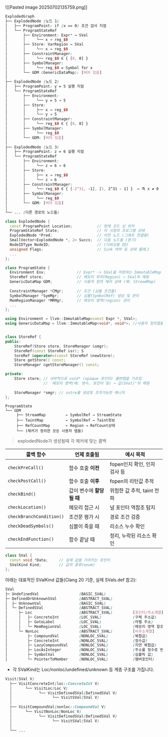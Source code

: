 ![[Pasted image 20250702135759.png]]

```scss
ExplodedGraph
├── ExplodedNode (노드 1)
│   ├── ProgramPoint: if (x == 0) 조건 검사 지점
│   └── ProgramStateRef
│       ├── Environment: Expr* → SVal
│       │     └── x → reg_$0
│       ├── Store: VarRegion → SVal
│       │     └── x → reg_$0
│       ├── ConstraintManager:
│       │     └── reg_$0 ∈ { [0, 0] }
│       ├── SymbolManager:
│       │     └── reg_$0 = Symbol for x
│       └── GDM (GenericDataMap): [비어 있음]
│
├── ExplodedNode (노드 2)
│   ├── ProgramPoint: y = 5 실행 지점
│   └── ProgramStateRef
│       ├── Environment:
│       │     └── y = 5 → 5
│       ├── Store:
│       │     ├── x → reg_$0
│       │     └── y → 5
│       ├── ConstraintManager:
│       │     └── reg_$0 ∈ { [0, 0] }
│       ├── SymbolManager:
│       │     └── reg_$0
│       └── GDM: [비어 있음]
│
├── ExplodedNode (노드 3)
│   ├── ProgramPoint: z = 6 실행 지점
│   └── ProgramStateRef
│       ├── Environment:
│       │     └── z = 6 → 6
│       ├── Store:
│       │     ├── x → reg_$0
│       │     └── z → 6
│       ├── ConstraintManager:
│       │     └── reg_$0 ∈ { [-2^31, -1], [1, 2^31 - 1] }  ← 즉 x ≠ 0
│       ├── SymbolManager:
│       │     └── reg_$0
│       └── GDM: [비어 있음]
│
└── ... (다른 경로의 노드들)

```


```cpp
class ExplodedNode {
  const ProgramPoint Location;           // 현재 코드 상 위치
  ProgramStateRef State;                 // 이 시점의 프로그램 상태
  ExplodedNode *Pred;                    // 이전 노드 (그래프 연결용)
  SmallVector<ExplodedNode *, 2> Succs;  // 다음 노드들 (분기)
  NodeIDType NodeID;                     // (디버깅용 ID)
  unsigned Flags;                        // Sink 여부 등 상태 플래그
  ...
};
```

```cpp
class ProgramState {
  Environment Env;              // Expr* -> SVal을 저장하는 ImmutableMap
  StoreRef store;               // 메모리 위치(Region) → SVal의 매핑
  GenericDataMap GDM;           // 사용자 정의 체커 상태 (예: StreamMap)
  
  ConstraintManager *CMgr;      // 조건 (심볼 조건들)
  SymbolManager *SymMgr;        // 심볼(SymbolRef) 생성 및 관리
  MemRegionManager *MRMgr;      // 메모리 영역(region) 관리
  ...
};
```

```cpp
using Environment = llvm::ImmutableMap<const Expr *, SVal>;
using GenericDataMap = llvm::ImmutableMap<void*, void*>; //사용자 정의맵들


class StoreRef { 
public: 
    StoreRef(Store store, StoreManager &smgr);
    StoreRef(const StoreRef &sr); S
    toreRef &operator=(const StoreRef &newStore);
    Store getStore() const; 
    StoreManager &getStoreManager() const;

private: 
    Store store; // 내부적으로 void* (opaque 포인터) 불변맵을 가르킴
                 //  메모리 영역(예: 변수, 포인터 등) → 값(SVal)"의 매핑
                 
    StoreManager *smgr; // sotre를 생성및 조작가능한 매니저
};
```



```
ProgramState
└── GDM
     ├── StreamMap         ← SymbolRef → StreamState
     ├── TaintMap          ← SymbolRef → Taint정보
     ├── RefCountMap       ← Region → RefCount상태
     └── (체커가 정의한 모든 사용자 맵들)
```


>explodedNode가 생성될때 각 체커에 맞는 콜백

| 콜백 함수                    | 언제 호출됨           | 예시 목적               |
| ------------------------ | ---------------- | ------------------- |
| `checkPreCall()`         | 함수 호출 **이전**     | fopen인지 확인, 인자 검사 등 |
| `checkPostCall()`        | 함수 호출 **이후**     | fopen의 리턴값 추적       |
| `checkBind()`            | 값이 변수에 **할당될 때** | 위험한 값 추적, taint 전파  |
| `checkLocation()`        | 메모리 접근 시         | 널 포인터 역참조 탐지        |
| `checkBranchCondition()` | 조건문 평가 시         | 경로 조건 검증            |
| `checkDeadSymbols()`     | 심볼이 죽을 때         | 리소스 누수 확인           |
| `checkEndFunction()`     | 함수 끝날 때          | 정리, 누락된 리소스 확인      |

```cpp
class SVal {
  const void *Data;     // 실제 값을 가리키는 포인터
  SValKind Kind;        // 값의 종류(enum)
};
```

아래는 대표적인 SValKind 값들(Clang 20 기준, 실제 SVals.def 참고):

```scss
SVal
├─ UndefinedVal                  (BASIC_SVAL)
├─ DefinedOrUnknownSVal          (ABSTRACT_SVAL)
│  ├─ UnknownVal                 (BASIC_SVAL)
│  └─ DefinedSVal                (ABSTRACT_SVAL)
│     ├─ Loc                     (ABSTRACT_SVAL)         [포인터/주소계열]
│     │   ├─ ConcreteInt         (LOC_SVAL)              (구체 주소값)
│     │   ├─ GotoLabel           (LOC_SVAL)              (라벨 주소)
│     │   └─ MemRegionVal        (LOC_SVAL)              (메모리 영역 참조)
│     └─ NonLoc                  (ABSTRACT_SVAL)         [비주소계열]
│         ├─ CompoundVal         (NONLOC_SVAL)           (복합값)
│         ├─ ConcreteInt         (NONLOC_SVAL)           (정수값)
│         ├─ LazyCompoundVal     (NONLOC_SVAL)           (지연 복합값)
│         ├─ LocAsInteger        (NONLOC_SVAL)           (주소를 정수로 변환)
│         ├─ SymbolVal           (NONLOC_SVAL)           (심볼릭 값)
│         └─ PointerToMember     (NONLOC_SVAL)           (멤버포인터)
```
- 각 SValKind는 Loc/nonloc/undefined/unknown 등 계층 구조를 가집니다.


```scss
Visit(SVal V)
  ├── VisitConcreteInt(loc::ConcreteInt V)
  │      └── VisitLoc(Loc V)
  │            └── VisitDefinedSVal(DefinedSVal V)
  │                  └── VisitSVal(SVal V)
  │
  ├── VisitCompoundVal(nonloc::CompoundVal V)
  │      └── VisitNonLoc(NonLoc V)
  │            └── VisitDefinedSVal(DefinedSVal V)
  │                  └── VisitSVal(SVal V)
  │
  └── ...
```